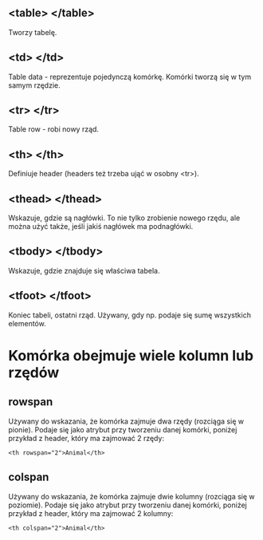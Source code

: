 ## \<table\> \</table\>  
Tworzy tabelę.  
  
## \<td\> \</td\>  
Table data - reprezentuje pojedynczą komórkę. Komórki tworzą się w tym samym rzędzie.  
  
## \<tr\> \</tr\>  
Table row - robi nowy rząd.  
  
## \<th\> \</th\>  
Definiuje header (headers też trzeba ująć w osobny \<tr\>).  
  
  
## \<thead\> \</thead\>  
Wskazuje, gdzie są nagłówki. To nie tylko zrobienie nowego rzędu, ale można użyć także, jeśli jakiś nagłówek ma podnagłówki.  
  
## \<tbody\> \</tbody\>  
Wskazuje, gdzie znajduje się właściwa tabela.  
  
## \<tfoot\> \</tfoot\>  
Koniec tabeli, ostatni rząd. Używany, gdy np. podaje się sumę wszystkich elementów.  
  
  
# Komórka obejmuje wiele kolumn lub rzędów  
## rowspan  
Używany do wskazania, że komórka zajmuje dwa rzędy (rozciąga się w pionie). Podaje się jako atrybut przy tworzeniu danej komórki, poniżej przykład z header, który ma zajmować 2 rzędy:  
```
<th rowspan="2">Animal</th>
```
  
## colspan  
Używany do wskazania, że komórka zajmuje dwie kolumny (rozciąga się w poziomie). Podaje się jako atrybut przy tworzeniu danej komórki, poniżej przykład z header, który ma zajmować 2 kolumny:  
```
<th colspan="2">Animal</th>
```
  
